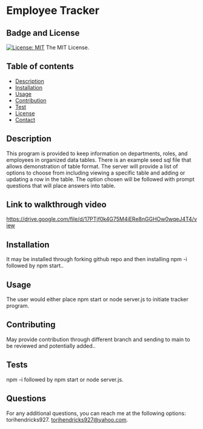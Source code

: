 # Employee Tracker

  ## Badge and License
  [![License: MIT](https://img.shields.io/badge/License-MIT-yellow.svg)](https://opensource.org/licenses/MIT)
    The MIT License.

  ## Table of contents
  - [Description](#description)
  - [Installation](#installation)
  - [Usage](#usage)
  - [Contribution](#contributing)
  - [Test](#test)
  - [License](#license)
  - [Contact](#github)

  ## Description
This program is provided to keep information on departments, roles, and employees in organized data tables. There is an example seed  sql file that allows demonstration of table format. The server will provide a list of options to choose from including viewing a specific table and adding or updating a row in the table. The option chosen will be followed with prompt questions that will place answers into table. 

## Link to walkthrough video

https://drive.google.com/file/d/17PTjf0k4G75M4iERe8nGGHOw0wqeJ4T4/view

## Installation
It may be installed through forking github repo and then installing npm -i followed by npm start..

## Usage
The user would either place npm start or node server.js to initiate tracker program.

## Contributing
May provide contribution through different branch and sending to main to be reviewed and potentially added..

## Tests
npm -i followed by npm start or node server.js.

## Questions
For any additional questions, you can reach me at the following options:
torihendricks927.
torihendricks927@yahoo.com.


